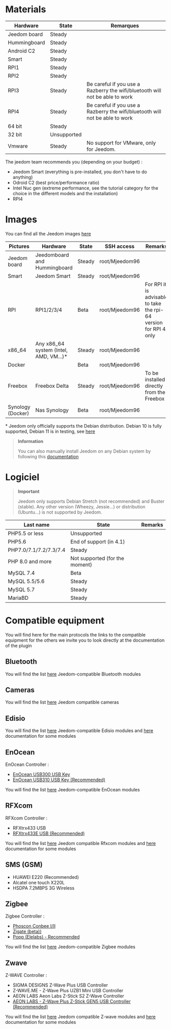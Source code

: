 # Materials

Hardware | State | Remarques
--- | --- | ---
Jeedom board             | Steady                  |
Hummingboard            | Steady                  |
Android C2               | Steady                  |                          
Smart                   | Steady                  |                          
RPI1                    | Steady                  |                          
RPI2                    | Steady                  |                          
RPI3                    | Steady                  | Be careful if you use a Razberry the wifi/bluetooth will not be able to work
RPI4                    | Steady                  | Be careful if you use a Razberry the wifi/bluetooth will not be able to work
64 bit                 | Steady                  |                          
32 bit                 | Unsupported            |                          
Vmware                  | Steady                  | No support for VMware, only for Jeedom.

The jeedom team recommends you (depending on your budget) :

- Jeedom Smart (everything is pre-installed, you don't have to do anything)
- Odroid C2 (best price/performance ratio)
- Intel Nuc gen (extreme performance, see the tutorial category for the choice in the different models and the installation)
- RPI4

#  Images

You can find all the Jeedom images [here](https://images.jeedom.com/)

| Pictures         | Hardware       | State           | SSH access      | Remarks      | Documentation      |
|----------------|----------------|----------------|----------------|----------------|---------------------|
| Jeedom board    | Jeedomboard and Hummingboard | Steady         | root/Mjeedom96 |                | [Jeedom board](https://doc.jeedom.com/en_US/installation/mini) |
| Smart          | Jeedom Smart   | Steady           | root/Mjeedom96 |                | [Smart](https://doc.jeedom.com/en_US/installation/smart) |
| RPI            | RPI1/2/3/4     | Beta           | root/Mjeedom96 |  For RPI it is advisable to take the rpi-64 version for RPI 4 only              | [RPI](https://doc.jeedom.com/en_US/installation/rpi) |
| x86_64         | Any x86_64 system (Intel, AMD, VM...)*               | Steady           | root/Mjeedom96 |                | [x86_64](https://doc.jeedom.com/en_US/installation/vm) |
| Docker         |                | Beta           | root/Mjeedom96 |                | [Docker](https://doc.jeedom.com/en_US/installation/docker) |
| Freebox        | Freebox Delta  | Steady         | root/Mjeedom96 | To be installed directly from the Freebox               | [Freebox](https://doc.jeedom.com/en_US/installation/freeboxdelta) |
| Synology (Docker)| Nas Synology | Beta          | root/Mjeedom96  |                | [Synology](https://doc.jeedom.com/en_US/installation/synology) |

\* Jeedom only officially supports the Debian distribution. Debian 10 is fully supported, Debian 11 is in testing, see [here](https://doc.jeedom.com/en_US/compatibility/debian11)

> **Information**
>
> You can also manually install Jeedom on any Debian system by following this [documentation](https://doc.jeedom.com/en_US/installation/cli)

#  Logiciel

> **Important**
>
> Jeedom only supports Debian Stretch (not recommended) and Buster (stable). Any other version (Wheezy, Jessie…) or distribution (Ubuntu…​) is not supported by Jeedom.

| Last name                     | State                    | Remarks                |
|-------------------------|-------------------------|--------------------------|
| PHP5.5 or less        | Unsupported            |                          |
| PHP5.6                 | End of support (in 4.1) |                          |
| PHP7.0/7.1/7.2/7.3/7.4 | Steady                  |                          |
| PHP 8.0 and more         | Not supported (for the moment)|                          |
| MySQL 7.4               | Beta                    |                          |
| MySQL 5.5/5.6           | Steady                  |                          |
| MySQL 5.7               | Steady                  |                          |
| MariaBD                 | Steady                  |                          |


# Compatible equipment

You will find here for the main protocols the links to the compatible equipment for the others we invite you to look directly at the documentation of the plugin


## Bluetooth

You will find the list [here](https://compatibility.jeedom.com/index.php?p=home&plugin=blea) Jeedom-compatible Bluetooth modules

## Cameras

You will find the list [here](https://compatibility.jeedom.com/index.php?v=d&p=home&search=&plugin=camera) Jeedom compatible cameras

## Edisio

You will find the list [here](https://doc.jeedom.com/en_US/edisio/equipement.compatible) Jeedom-compatible Edisio modules and [here](https://doc.jeedom.com/en_US/edisio/) documentation for some modules

## EnOcean

EnOcean Controller :

-   [EnOcean USB300 USB Key](https://www.domadoo.fr/fr/interface-domotique/3206-enocean-controleur-usb-enocean-avec-connecteur-sma-3700527400280.html)
-   [EnOcean USB310 USB Key (Recommended)](https://www.domadoo.fr/fr/interface-domotique/2433-enocean-controleur-usb-enocean-3700527400273.html)

You will find the list [here](https://compatibility.jeedom.com/index.php?v=d&p=home&search=&plugin=openenocean) Jeedom-compatible EnOcean modules 

## RFXcom

RFXcom Controller :

-   RFXtrx433 USB
-   [RFXtrx433E USB (Recommended)](https://www.domadoo.fr/fr/interface-domotique/4659-rfxcom-interface-radio-recepteuremetteur-xl-43392mhz-usb-chacon-somfy-rts-oregon-et-autres.html)

You will find the list [here](https://compatibility.jeedom.com/index.php?v=d&p=home&search=&plugin=rfxcom) Jeedom compatible Rfxcom modules and [here](https://doc.jeedom.com/en_US/rfxcom/) documentation for some modules

## SMS (GSM)

-   HUAWEI E220 (Recommended)
-   Alcatel one touch X220L
-   HSDPA 7.2MBPS 3G Wireless

## Zigbee

Zigbee Controller :

- [Phoscon Conbee I/II](https://www.domadoo.fr/fr/interface-domotique/4974-phoscon-passerelle-universelle-zigbee-usb-conbee-ii-4260350821328.html)
- [Zigate (beta))](https://www.domadoo.fr/fr/interface-domotique/5734-lixee-dongle-usb-zigbee-zigate-v2-compatible-jeedom-eedomus-domoticz-3770014375094.html?search_query=zigate&results=106)
- [Popp (Elelabs) - Recommended](https://www.domadoo.fr/fr/interface-domotique/5431-popp-dongle-usb-zigbee-zb-stick-chipset-efr32mg13-4251295701554.html)

You will find the list [here](https://compatibility.jeedom.com/index.php?v=d&p=home&search=&plugin=zigbee) Jeedom-compatible Zigbee modules

## Zwave

Z-WAVE Controller :

-   SIGMA DESIGNS Z-Wave Plus USB Controller
-   Z-WAVE.ME - Z-Wave Plus UZB1 Mini USB Controller
-   AEON LABS Aeon Labs Z-Stick S2 Z-Wave Controller
-   [AEON LABS - Z-Wave Plus Z-Stick GEN5 USB Controller (Recommended)](https://www.domadoo.fr/fr/interface-domotique/2917-aeotec-controleur-usb-z-wave-plus-z-stick-gen5-1220000012813.html?search_query=sigma&results=4)

You will find the list [here](https://compatibility.jeedom.com/index.php?v=d&p=home&search=&plugin=openzwave) Jeedom compatible Z-wave modules and [here](https://doc.jeedom.com/en_US/zwave/) documentation for some modules
